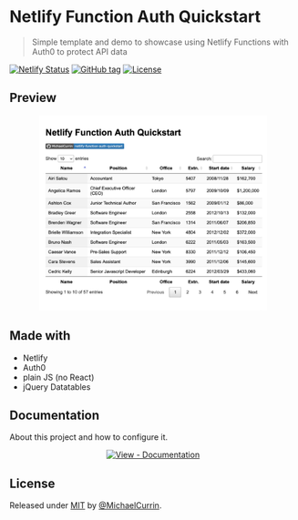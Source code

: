 # Netlify Function Auth Quickstart
> Simple template and demo to showcase using Netlify Functions with Auth0 to protect API data

[![Netlify Status](https://api.netlify.com/api/v1/badges/36b6eb3a-9f3c-4c07-bf1f-4d75e03dae85/deploy-status)](https://app.netlify.com/sites/netlify-function-auth-quickstart/deploys)
[![GitHub tag](https://img.shields.io/github/tag/MichaelCurrin/netlify-function-auth-quickstart?include_prereleases=&sort=semver)](https://github.com/MichaelCurrin/netlify-function-auth-quickstart/releases/)
[![License](https://img.shields.io/badge/License-MIT-blue)](#license)


## Preview

<div align="center">
    <a href="https://netlify-function-auth-quickstart.netlify.app/">
        <img src="/sample.png" alt="Sample screenshot" title="Sample screenshot" width="400" />
    </a>
</div>


## Made with

- Netlify
- Auth0
- plain JS (no React)
- jQuery Datatables


## Documentation

About this project and how to configure it.

<div align="center">

[![View - Documentation](https://img.shields.io/badge/View-Documentation-blue?style=for-the-badge)](/docs/)

</div>


## License

Released under [MIT](/LICENSE) by [@MichaelCurrin](https://github.com/MichaelCurrin).
